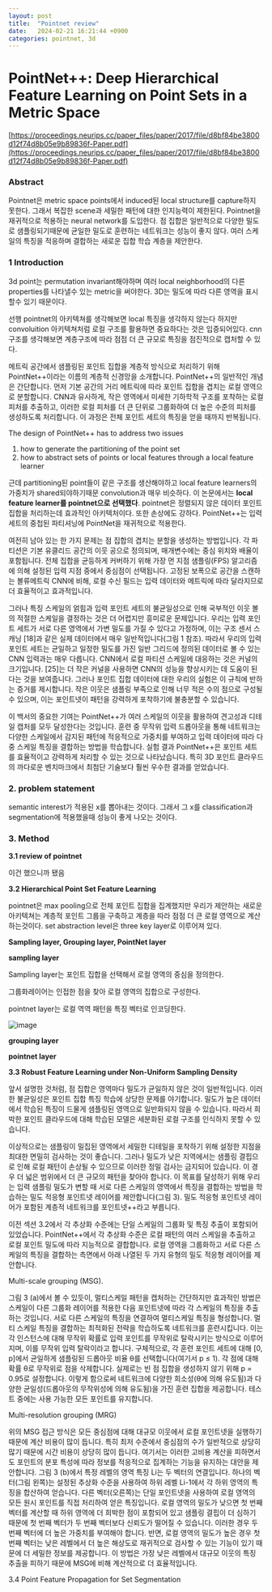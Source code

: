 ```yaml
---
layout: post
title:  "Pointnet review"
date:   2024-02-21 16:21:44 +0900
categories: pointnet, 3d 
---
```

# PointNet++: Deep Hierarchical Feature Learning on Point Sets in a Metric Space

[https://proceedings.neurips.cc/paper_files/paper/2017/file/d8bf84be3800d12f74d8b05e9b89836f-Paper.pdf](https://proceedings.neurips.cc/paper_files/paper/2017/file/d8bf84be3800d12f74d8b05e9b89836f-Paper.pdf)

### Abstract

Pointnet은 metric space points에서 induced된 local structure를 capture하지 못한다. 그래서 복잡한 scene과 세밀한 패턴에 대한 인지능력이 제한된다. Pointnet을 재귀적으로 적용하는 neural network를 도입한다. 점 집합은 일반적으로 다양한 밀도로 샘플링되기때문에 균일한 밀도로 훈련하는 네트워크는 성능이 좋지 않다. 여러 스케일의 특징을 적응하며 결합하는 새로운 집합 학습 계층을 제안한다. 

### 1 Introduction

3d point는 permutation invariant해야하며 여러 local neighborhood의 다른 properties를 나타낼수 있는 metric을 써야한다. 3D는 밀도에 따라 다른 영역을 표시할수 있기 때문이다.

선행 pointnet의 아키텍쳐를 생각해보면 local 특징을 생각하지 않는다 하지만 convoluition 아키텍쳐처럼 로컬 구조를 활용하면 중요하다는 것은 입증되어있다. cnn 구조를 생각해보면 계층구조에 따라 점점 더 큰 규모로 특징을 점진적으로 캡처할 수 있다. 

메트릭 공간에서 샘플링된 포인트 집합을 계층적 방식으로 처리하기 위해 PointNet++이라는 이름의 계층적 신경망을 소개합니다. PointNet++의 일반적인 개념은 간단합니다. 먼저 기본 공간의 거리 메트릭에 따라 포인트 집합을 겹치는 로컬 영역으로 분할합니다. CNN과 유사하게, 작은 영역에서 미세한 기하학적 구조를 포착하는 로컬 피처를 추출하고, 이러한 로컬 피처를 더 큰 단위로 그룹화하여 더 높은 수준의 피처를 생성하도록 처리합니다. 이 과정은 전체 포인트 세트의 특징을 얻을 때까지 반복됩니다.

The design of PointNet++ has to address two issues

1. how to generate the partitioning of the point set
2. how to abstract sets of points or local features through a local feature learner

근데 partitioning된 point들이 같은 구조를 생산해야하고 local feature learners의 가중치가 shared되야하기때문 convolution과 매우 비슷하다. 이 논문에서는 **local feature learner를 pointnet으로 선택했다**. pointnet은 정렬되지 않은 데이터 포인트 집합을 처리하는데 효과적인 아키텍처이다. 또한 손상에도 강하다. PointNet++는 입력 세트의 중첩된 파티셔닝에 PointNet을 재귀적으로 적용한다. 

여전히 남아 있는 한 가지 문제는 점 집합의 겹치는 분할을 생성하는 방법입니다. 각 파티션은 기본 유클리드 공간의 이웃 공으로 정의되며, 매개변수에는 중심 위치와 배율이 포함됩니다. 전체 집합을 균등하게 커버하기 위해 가장 먼 지점 샘플링(FPS) 알고리즘에 의해 설정된 입력 지점 중에서 중심점이 선택됩니다. 고정된 보폭으로 공간을 스캔하는 볼류메트릭 CNN에 비해, 로컬 수신 필드는 입력 데이터와 메트릭에 따라 달라지므로 더 효율적이고 효과적입니다.

그러나 특징 스케일의 얽힘과 입력 포인트 세트의 불균일성으로 인해 국부적인 이웃 볼의 적절한 스케일을 결정하는 것은 더 어렵지만 흥미로운 문제입니다. 우리는 입력 포인트 세트가 서로 다른 영역에서 가변 밀도를 가질 수 있다고 가정하며, 이는 구조 센서 스캐닝 [18]과 같은 실제 데이터에서 매우 일반적입니다(그림 1 참조). 따라서 우리의 입력 포인트 세트는 균일하고 일정한 밀도를 가진 일반 그리드에 정의된 데이터로 볼 수 있는 CNN 입력과는 매우 다릅니다. CNN에서 로컬 파티션 스케일에 대응하는 것은 커널의 크기입니다. [25]는 더 작은 커널을 사용하면 CNN의 성능을 향상시키는 데 도움이 된다는 것을 보여줍니다. 그러나 포인트 집합 데이터에 대한 우리의 실험은 이 규칙에 반하는 증거를 제시합니다. 작은 이웃은 샘플링 부족으로 인해 너무 적은 수의 점으로 구성될 수 있으며, 이는 포인트넷이 패턴을 강력하게 포착하기에 불충분할 수 있습니다.

이 백서의 중요한 기여는 PointNet++가 여러 스케일의 이웃을 활용하여 견고성과 디테일 캡처를 모두 달성한다는 것입니다. 훈련 중 무작위 입력 드롭아웃을 통해 네트워크는 다양한 스케일에서 감지된 패턴에 적응적으로 가중치를 부여하고 입력 데이터에 따라 다중 스케일 특징을 결합하는 방법을 학습합니다. 실험 결과 PointNet++은 포인트 세트를 효율적이고 강력하게 처리할 수 있는 것으로 나타났습니다. 특히 3D 포인트 클라우드의 까다로운 벤치마크에서 최첨단 기술보다 훨씬 우수한 결과를 얻었습니다.

### 2. problem statement

semantic interest가 적용된 x를 뽑아내는 것이다. 그래서 그 x를 classification과 segmentation에 적용했을때 성능이 좋게 나오는 것이다.

### 3. Method

**3.1 review of pointnet**

이건 했으니까 됐음

**3.2 Hierarchical Point Set Feature Learning**

pointnet은 max pooling으로 전체 포인트 집합을 집계했지만 우리가 제안하는 새로운 아키텍쳐는 계층적 포인트 그룹을 구축하고 계층을 따라 점점 더 큰 로컬 영역으로 계산하는것이다. set abstraction level은 three key layer로 이루어져 있다. 

**Sampling layer,     Grouping layer,    PointNet  layer**

**sampling layer**

Sampling layer는 포인트 집합을 선택해서 로컬 영역의 중심을 정의한다.

그룹화레이어는 인접한 점을 찾아 로컬 영역의 집합으로 구성한다. 

pointnet layer는 로컬 역역 패턴을 특징 벡터로 인코딩한다. 

![image](https://github.com/passion3659/passion3659.github.io/assets/89252263/5e2bf7a4-9981-47dd-95d8-eca96e0487a0)

**grouping layer**

**pointnet layer**

**3.3 Robust Feature Learning under Non-Uniform Sampling Density**

앞서 설명한 것처럼, 점 집합은 영역마다 밀도가 균일하지 않은 것이 일반적입니다. 이러한 불균일성은 포인트 집합 특징 학습에 상당한 문제를 야기합니다. 밀도가 높은 데이터에서 학습된 특징이 드물게 샘플링된 영역으로 일반화되지 않을 수 있습니다. 따라서 희박한 포인트 클라우드에 대해 학습된 모델은 세분화된 로컬 구조를 인식하지 못할 수 있습니다.

이상적으로는 샘플링이 밀집된 영역에서 세밀한 디테일을 포착하기 위해 설정한 지점을 최대한 면밀히 검사하는 것이 좋습니다. 그러나 밀도가 낮은 지역에서는 샘플링 결핍으로 인해 로컬 패턴이 손상될 수 있으므로 이러한 정밀 검사는 금지되어 있습니다. 이 경우 더 넓은 범위에서 더 큰 규모의 패턴을 찾아야 합니다. 이 목표를 달성하기 위해 우리는 입력 샘플링 밀도가 변할 때 서로 다른 스케일의 영역에서 특징을 결합하는 방법을 학습하는 밀도 적응형 포인트넷 레이어를 제안합니다(그림 3). 밀도 적응형 포인트넷 레이어가 포함된 계층적 네트워크를 포인트넷++라고 부릅니다.

이전 섹션 3.2에서 각 추상화 수준에는 단일 스케일의 그룹화 및 특징 추출이 포함되어 있었습니다. PointNet++에서 각 추상화 수준은 로컬 패턴의 여러 스케일을 추출하고 로컬 포인트 밀도에 따라 지능적으로 결합합니다. 로컬 영역을 그룹화하고 서로 다른 스케일의 특징을 결합하는 측면에서 아래 나열된 두 가지 유형의 밀도 적응형 레이어를 제안합니다.

Multi-scale grouping (MSG).

그림 3 (a)에서 볼 수 있듯이, 멀티스케일 패턴을 캡처하는 간단하지만 효과적인 방법은 스케일이 다른 그룹화 레이어를 적용한 다음 포인트넷에 따라 각 스케일의 특징을 추출하는 것입니다. 서로 다른 스케일의 특징을 연결하여 멀티스케일 특징을 형성합니다. 멀티 스케일 특징을 결합하는 최적화된 전략을 학습하도록 네트워크를 훈련시킵니다. 이는 각 인스턴스에 대해 무작위 확률로 입력 포인트를 무작위로 탈락시키는 방식으로 이루어지며, 이를 무작위 입력 탈락이라고 합니다. 구체적으로, 각 훈련 포인트 세트에 대해 [0, p]에서 균일하게 샘플링된 드롭아웃 비율 θ를 선택합니다(여기서 p ≤ 1). 각 점에 대해 확률 θ로 무작위로 점을 삭제합니다. 실제로는 빈 점 집합을 생성하지 않기 위해 p = 0.95로 설정합니다. 이렇게 함으로써 네트워크에 다양한 희소성(θ에 의해 유도됨)과 다양한 균일성(드롭아웃의 무작위성에 의해 유도됨)을 가진 훈련 집합을 제공합니다. 테스트 중에는 사용 가능한 모든 포인트를 유지합니다.

Multi-resolution grouping (MRG)

위의 MSG 접근 방식은 모든 중심점에 대해 대규모 이웃에서 로컬 포인트넷을 실행하기 때문에 계산 비용이 많이 듭니다. 특히 최저 수준에서 중심점의 수가 일반적으로 상당히 많기 때문에 시간 비용이 상당히 많이 듭니다. 여기서는 이러한 고비용 계산을 피하면서도 포인트의 분포 특성에 따라 정보를 적응적으로 집계하는 기능을 유지하는 대안을 제안합니다. 그림 3 (b)에서 특정 레벨의 영역 특징 Li는 두 벡터의 연결입니다. 하나의 벡터(그림 왼쪽)는 설정된 추상화 수준을 사용하여 하위 레벨 Li-1에서 각 하위 영역의 특징을 합산하여 얻습니다. 다른 벡터(오른쪽)는 단일 포인트넷을 사용하여 로컬 영역의 모든 원시 포인트를 직접 처리하여 얻은 특징입니다. 로컬 영역의 밀도가 낮으면 첫 번째 벡터를 계산할 때 하위 영역에 더 희박한 점이 포함되어 있고 샘플링 결핍이 더 심하기 때문에 첫 번째 벡터가 두 번째 벡터보다 신뢰도가 떨어질 수 있습니다. 이러한 경우 두 번째 벡터에 더 높은 가중치를 부여해야 합니다. 반면, 로컬 영역의 밀도가 높은 경우 첫 번째 벡터는 낮은 레벨에서 더 높은 해상도로 재귀적으로 검사할 수 있는 기능이 있기 때문에 더 세밀한 정보를 제공합니다. 이 방법은 가장 낮은 레벨에서 대규모 이웃의 특징 추출을 피하기 때문에 MSG에 비해 계산적으로 더 효율적입니다.

3.4 Point Feature Propagation for Set Segmentation

[jekyll-docs]: https://jekyllrb.com/docs/home
[jekyll-gh]:   https://github.com/jekyll/jekyll
[jekyll-talk]: https://talk.jekyllrb.com/
